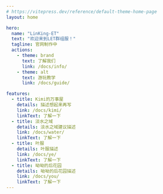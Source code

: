```yaml
---
# https://vitepress.dev/reference/default-theme-home-page
layout: home

hero:
  name: "LinKing-ET"
  text: "欢迎来到LET群组服！"
  tagline: 官网制作中
  actions:
    - theme: brand
      text: 了解我们
      link: /docs/info/
    - theme: alt
      text: 游玩教学
      link: /docs/guide/

features:
  - title: Kimi的万事屋
    details: 描述想起来再写
    link: /docs/kimi/
    linkText: 了解一下
  - title: 淡水之域
    details: 淡水之域建议描述
    link: /docs/water/
    linkText: 了解一下
  - title: 叶服
    details: 叶服描述
    link: /docs/ye/
    linkText: 了解一下
  - title: 呦呦的后花园
    details: 呦呦的后花园描述
    link: /docs/you/
    linkText: 了解一下
---
```


